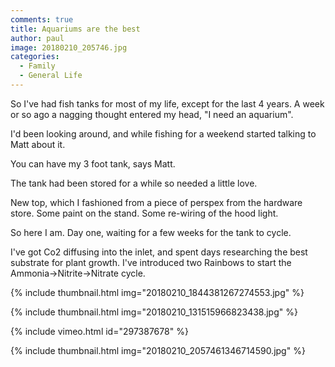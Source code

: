 ```yaml
---
comments: true
title: Aquariums are the best
author: paul
image: 20180210_205746.jpg
categories:
  - Family
  - General Life
---
```

So I've had fish tanks for most of my life, except for the last 4 years. A week or so ago a nagging thought entered my head, "I need an aquarium".

I'd been looking around, and while fishing for a weekend started talking to Matt about it.

You can have my 3 foot tank, says Matt.

The tank had been stored for a while so needed a little love.

New top, which I fashioned from a piece of perspex from the hardware store. Some paint on the stand. Some re-wiring of the hood light.

So here I am. Day one, waiting for a few weeks for the tank to cycle.

I've got Co2 diffusing into the inlet, and spent days researching the best substrate for plant growth. I've introduced two Rainbows to start the Ammonia->Nitrite->Nitrate cycle.

{% include thumbnail.html img="20180210_1844381267274553.jpg" %}

{% include thumbnail.html img="20180210_131515966823438.jpg" %}

{% include vimeo.html id="297387678" %}

{% include thumbnail.html img="20180210_2057461346714590.jpg" %}
